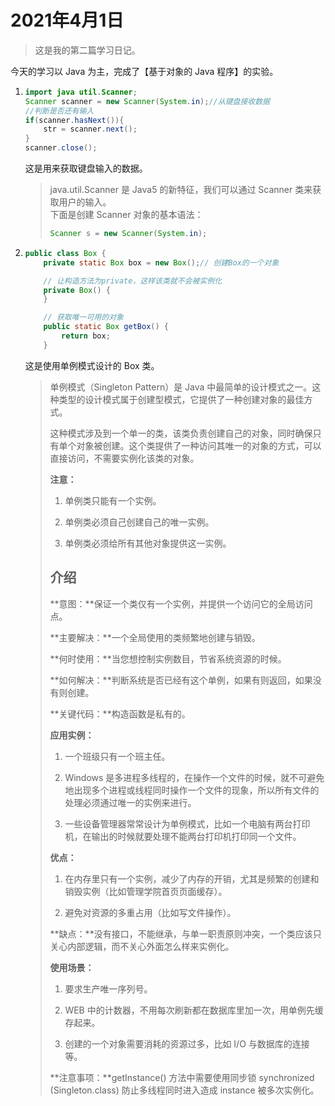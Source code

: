 # 2021年4月1日

> 这是我的第二篇学习日记。

今天的学习以 Java 为主，完成了【基于对象的 Java 程序】的实验。

1. ```java
   import java util.Scanner;
   Scanner scanner = new Scanner(System.in);//从键盘接收数据
   //判断是否还有输入
   if(scanner.hasNext()){
       str = scanner.next();
   }
   scanner.close();
   ```

   这是用来获取键盘输入的数据。

   > java.util.Scanner 是 Java5 的新特征，我们可以通过 Scanner 类来获取用户的输入。  
   > 下面是创建 Scanner 对象的基本语法：
   >
   > ```java
   > Scanner s = new Scanner(System.in);
   > ```

2. ```java
   public class Box {
       private static Box box = new Box();// 创建Box的一个对象
   
       // 让构造方法为private，这样该类就不会被实例化
       private Box() {
       }
   
       // 获取唯一可用的对象
       public static Box getBox() {
           return box;
       }
   ```

   这是使用单例模式设计的 Box 类。

   > 单例模式（Singleton Pattern）是 Java 中最简单的设计模式之一。这种类型的设计模式属于创建型模式，它提供了一种创建对象的最佳方式。
   >
   > 这种模式涉及到一个单一的类，该类负责创建自己的对象，同时确保只有单个对象被创建。这个类提供了一种访问其唯一的对象的方式，可以直接访问，不需要实例化该类的对象。
   >
   > **注意：**
   >
   > 1. 单例类只能有一个实例。
   >
   > 2. 单例类必须自己创建自己的唯一实例。
   >
   > 3. 单例类必须给所有其他对象提供这一实例。
   >
   > ## 介绍
   >
   > **意图：**保证一个类仅有一个实例，并提供一个访问它的全局访问点。
   >
   > **主要解决：**一个全局使用的类频繁地创建与销毁。
   >
   > **何时使用：**当您想控制实例数目，节省系统资源的时候。
   >
   > **如何解决：**判断系统是否已经有这个单例，如果有则返回，如果没有则创建。
   >
   > **关键代码：**构造函数是私有的。
   >
   > **应用实例：**
   >
   > 1. 一个班级只有一个班主任。
   >
   > 2. Windows 是多进程多线程的，在操作一个文件的时候，就不可避免地出现多个进程或线程同时操作一个文件的现象，所以所有文件的处理必须通过唯一的实例来进行。
   >
   > 3. 一些设备管理器常常设计为单例模式，比如一个电脑有两台打印机，在输出的时候就要处理不能两台打印机打印同一个文件。
   >
   > **优点：**
   >
   > 1. 在内存里只有一个实例，减少了内存的开销，尤其是频繁的创建和销毁实例（比如管理学院首页页面缓存）。
   >
   > 2. 避免对资源的多重占用（比如写文件操作）。
   >
   > **缺点：**没有接口，不能继承，与单一职责原则冲突，一个类应该只关心内部逻辑，而不关心外面怎么样来实例化。
   >
   > **使用场景：**
   >
   > 1. 要求生产唯一序列号。
   >
   > 2. WEB 中的计数器，不用每次刷新都在数据库里加一次，用单例先缓存起来。
   >
   > 3. 创建的一个对象需要消耗的资源过多，比如 I/O 与数据库的连接等。
   >
   > **注意事项：**getInstance() 方法中需要使用同步锁 synchronized (Singleton.class) 防止多线程同时进入造成 instance 被多次实例化。